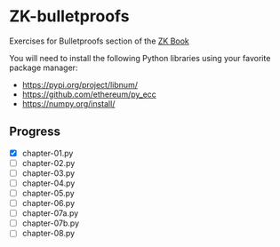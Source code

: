 # ZK-bulletproofs

Exercises for Bulletproofs section of the [ZK Book](https://www.rareskills.io/zk-book)

You will need to install the following Python libraries using your favorite package manager:

* https://pypi.org/project/libnum/
* https://github.com/ethereum/py_ecc
* https://numpy.org/install/

## Progress

- [x] chapter-01.py
- [ ] chapter-02.py
- [ ] chapter-03.py
- [ ] chapter-04.py
- [ ] chapter-05.py
- [ ] chapter-06.py
- [ ] chapter-07a.py
- [ ] chapter-07b.py
- [ ] chapter-08.py
